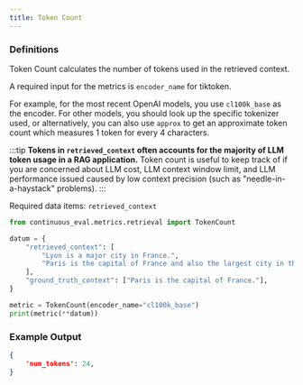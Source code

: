 ```yaml
---
title: Token Count
---
```


### Definitions

Token Count calculates the number of tokens used in the retrieved context.

A required input for the metrics is `encoder_name` for tiktoken. 

For example, for the most recent OpenAI models, you use `cl100k_base` as the encoder. For other models, you should look up the specific tokenizer used, or alternatively, you can also use `approx` to get an approximate token count which measures 1 token for every 4 characters.

:::tip
**Tokens in `retrieved_context` often accounts for the majority of LLM token usage in a RAG application.** 
Token count is useful to keep track of if you are concerned about LLM cost, LLM context window limit, and LLM performance issued caused by low context precision (such as "needle-in-a-haystack" problems).
:::

Required data items: `retrieved_context`

```python
from continuous_eval.metrics.retrieval import TokenCount

datum = {
    "retrieved_context": [
        "Lyon is a major city in France.",
        "Paris is the capital of France and also the largest city in the country.",
    ],
    "ground_truth_context": ["Paris is the capital of France."],
}

metric = TokenCount(encoder_name="cl100k_base")
print(metric(**datum))
```

### Example Output

```JSON
{
    'num_tokens': 24, 
}
```
